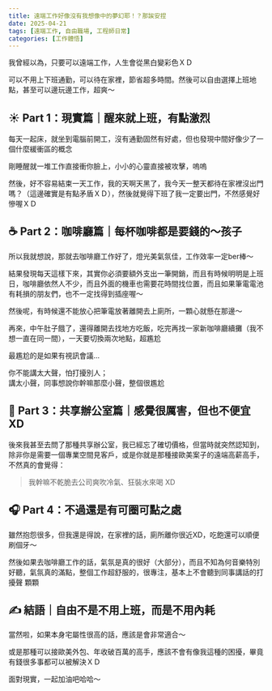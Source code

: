```yaml
---
title: 遠端工作好像沒有我想像中的夢幻耶！？那誒安捏
date: 2025-04-21
tags: [遠端工作, 自由職場, 工程師日常]
categories: [工作體悟]
---
```


我曾經以為，只要可以遠端工作，人生會從黑白變彩色ＸＤ

可以不用上下班通勤，可以待在家裡，節省超多時間。然後可以自由選擇上班地點，甚至可以邊玩邊工作，超爽～


## ☀️ Part 1：現實篇｜醒來就上班，有點激烈

每天一起床，就坐到電腦前開工，沒有通勤固然有好處，但也發現中間好像少了一個什麼緩衝區的概念

剛睡醒就一堆工作直接衝你臉上，小小的心靈直接被攻擊，嗚嗚

然後，好不容易結束一天工作，我的天啊天黑了，我今天一整天都待在家裡沒出門嗎？（這邊確實是有點矛盾ＸＤ），然後就覺得下班了我一定要出門，不然感覺好慘喔ＸＤ

## ☕️ Part 2：咖啡廳篇｜每杯咖啡都是要錢的～孩子

所以我就想說，那就去咖啡廳工作好了，燈光美氣氛佳，工作效率一定ber棒～

結果發現每天這樣下來，其實你必須要額外支出一筆開銷，而且有時候明明是上班日，咖啡廳依然人不少，而且外面的機車也需要花時間找位置，而且如果筆電電池有耗損的朋友們，也不一定找得到插座喔～

然後呢，有時候還不能放心把筆電放著離開去上廁所，一顆心就懸在那邊～

再來，中午肚子餓了，還得離開去找地方吃飯，吃完再找一家新咖啡廳續攤（我不想一直在同一間），一天要切換兩次地點，超尷尬

最尷尬的是如果有視訊會議...

你不能講太大聲，怕打擾別人；  
講太小聲，同事想說你幹嘛那麼小聲，整個很尷尬

## 🧾 Part 3：共享辦公室篇｜感覺很厲害，但也不便宜XD

後來我甚至去問了那種共享辦公室，我已經忘了確切價格，但當時就突然認知到，除非你是需要一個專業空間見客戶，或是你就是那種接歐美案子的遠端高薪高手，不然真的會覺得：

> 我幹嘛不乾脆去公司爽吹冷氣、狂裝水來喝 XD

## 🎧 Part 4：不過還是有可圈可點之處

雖然抱怨很多，但我還是得說，在家裡的話，廁所離你很近XD，吃飽還可以順便刷個牙～

然後如果去咖啡廳工作的話，氣氛是真的很好（大部分），而且不知為何音樂特別好聽，氣氛真的滿點，整個工作超舒服的，很專注，基本上不會聽到同事講話的打擾聲 顆顆


## ✍️ 結語｜自由不是不用上班，而是不用內耗

當然啦，如果本身宅屬性很高的話，應該是會非常適合～

或是那種可以接歐美外包、年收破百萬的高手，應該不會有像我這種的困擾，畢竟有錢很多事都可以被解決ＸＤ



面對現實，一起加油吧哈哈～



